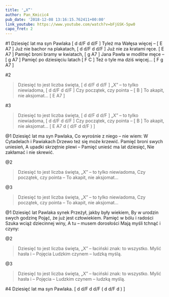 ```yaml
---
title: '„X”'
author: Pan_Kmicic4
pub_date: '2018-12-08 13:16:15.762411+00:00'
link_youtube: https://www.youtube.com/watch?v=bFjGSK-5pw0
capo_fret: 2
---
```


#1
Dziesięć lat ma syn Pawlaka [ d d/F d d/F ]
Tyleż ma Wałęsa więcej –  [ E A7 ]
Już nie bachor na plakatach, [ d d/F d d/F ]
Już nie za kratami ręce. [ E A7 ]
Pamięć broni bramy w kwiatach, [ g A7 ]
Jana Pawła w modlitw męce – [ g A7 ]
Pamięć po dziesięciu latach [ F C ]
Też o tyle ma dziś więcej…  [ F g A7 ]

#2
>Dziesięć to jest liczba święta, [ d d/F d d/F ]
>„X” – to tylko niewiadoma, [ d d/F d d/F ]
>Czy początek, czy pointa – [ B ]
>To akapit, nie aksjomat… [ E A7 ]

#3
>Dziesięć to jest liczba święta, [ d d/F d d/F ]
>„X” – to tylko niewiadoma, [ d d/F d d/F ]
>Czy początek, czy pointa – [ B ]
>To akapit, nie aksjomat… [ E A7 d ( d/F d d/F ) ]

@1
Dziesięć lat ma syn Pawlaka,
Co wyrośnie z niego – nie wiem:
W Cytadelach i Pawiakach
Drzewo też się może krzewić.
Pamięć broni swych uniesień,
A upadki skrzętnie plewi –
Pamięć unieść ma lat dziesięć,
Nie zakłamać i nie skrewić.

@2
>Dziesięć to jest liczba święta,
>„X” – to tylko niewiadoma,
>Czy początek, czy pointa –
>To akapit, nie aksjomat…

@3
>Dziesięć to jest liczba święta,
>„X” – to tylko niewiadoma,
>Czy początek, czy pointa –
>To akapit, nie aksjomat…

@1
Dziesięć lat Pawlaka synek
Przeżył, jakby były wiekiem,
By w urodzin swych godzinę
Pojąć, że już jest człowiekiem.
Pamięć w bólu i radości
Szuka wciąż dziecinnej winy,
A tu – musem dorosłości
Mają myśli tchnąć i czyny:

@2
>Dziesięć to jest liczba święta,
>„X” – łaciński znak: to wszystko.
>Mylić hasła i – Pojęcia
>Ludzkim czynem – ludzką myślą.

@3
>Dziesięć to jest liczba święta,
>„X” – łaciński znak: to wszystko.
>Mylić hasła i – Pojęcia –
>Ludzkim czynem – ludzką myślą.

#4
Dziesięć lat ma syn Pawlaka. [ d d/F d d/F ( d d/F d ) ]